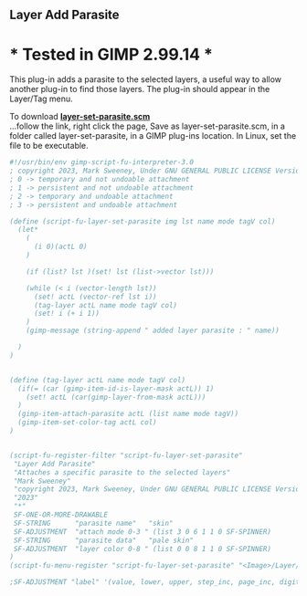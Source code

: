 ## Layer Add Parasite

# * Tested in GIMP 2.99.14 *

This plug-in adds a parasite to the selected layers, a useful way to allow another plug-in to find those layers. The plug-in should appear in the Layer/Tag menu.  
  
To download [**layer-set-parasite.scm**](https://raw.githubusercontent.com/script-fu/script-fu.github.io/main/plug-ins/layer-set-parasite/layer-set-parasite.scm)  
...follow the link, right click the page, Save as layer-set-parasite.scm, in a folder called layer-set-parasite, in a GIMP plug-ins location.  In Linux, set the file to be executable.
   
   
```scheme
#!/usr/bin/env gimp-script-fu-interpreter-3.0
; copyright 2023, Mark Sweeney, Under GNU GENERAL PUBLIC LICENSE Version 3"
; 0 -> temporary and not undoable attachment
; 1 -> persistent and not undoable attachment
; 2 -> temporary and undoable attachment
; 3 -> persistent and undoable attachment

(define (script-fu-layer-set-parasite img lst name mode tagV col)
  (let*
    (
      (i 0)(actL 0)
    ) 

    (if (list? lst )(set! lst (list->vector lst)))

    (while (< i (vector-length lst))
      (set! actL (vector-ref lst i))
      (tag-layer actL name mode tagV col)
      (set! i (+ i 1))
    )
    (gimp-message (string-append " added layer parasite : " name))

  )
)


(define (tag-layer actL name mode tagV col)
  (if(= (car (gimp-item-id-is-layer-mask actL)) 1)
    (set! actL (car(gimp-layer-from-mask actL)))
  )
  (gimp-item-attach-parasite actL (list name mode tagV))
  (gimp-item-set-color-tag actL col)
)


(script-fu-register-filter "script-fu-layer-set-parasite"
 "Layer Add Parasite" 
 "Attaches a specific parasite to the selected layers"
 "Mark Sweeney"
 "copyright 2023, Mark Sweeney, Under GNU GENERAL PUBLIC LICENSE Version 3"
 "2023"
 "*"
 SF-ONE-OR-MORE-DRAWABLE
 SF-STRING      "parasite name"   "skin"
 SF-ADJUSTMENT  "attach mode 0-3 " (list 3 0 6 1 1 0 SF-SPINNER)
 SF-STRING      "parasite data"   "pale skin"
 SF-ADJUSTMENT  "layer color 0-8 " (list 0 0 8 1 1 0 SF-SPINNER)
)
(script-fu-menu-register "script-fu-layer-set-parasite" "<Image>/Layer/Tag")

;SF-ADJUSTMENT "label" '(value, lower, upper, step_inc, page_inc, digits, type)
```